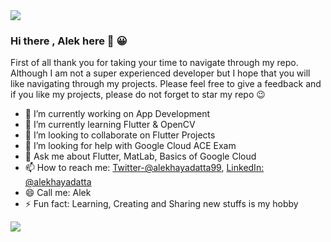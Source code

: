 <img src ="https://mainvibes.com/wp-content/uploads/2020/05/PROGRAMMER.jpg">

### Hi there , Alek here 👋 :grinning:

First of all thank you for taking your time to navigate through my repo. Although I am not a super experienced developer but I hope that you will like navigating through my projects. Please feel free to give a feedback and if you like my projects, please do not forget to star my repo :wink:

- 🔭 I’m currently working on App Development
- 🌱 I’m currently learning Flutter & OpenCV
- 👯 I’m looking to collaborate on Flutter Projects
- 🤔 I’m looking for help with Google Cloud ACE Exam
- 💬 Ask me about Flutter, MatLab, Basics of Google Cloud
- 📫 How to reach me: 
[Twitter-@alekhayadatta99](https://twitter.com/alekhayadatta99), [LinkedIn: @alekhayadatta](https://www.linkedin.com/in/alekhayadatta/)
- 😄 Call me: Alek
- ⚡ Fun fact: Learning, Creating and Sharing new stuffs is my hobby

<img src ="https://user-images.githubusercontent.com/55008888/120496707-5d4fa480-c3f0-11eb-89c5-a22b75b3034a.jpg ">


